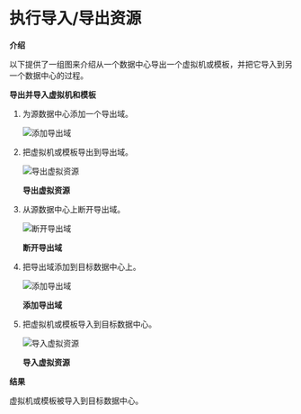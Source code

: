 # 执行导入/导出资源

**介绍**

以下提供了一组图来介绍从一个数据中心导出一个虚拟机或模板，并把它导入到另一个数据中心的过程。


**导出并导入虚拟机和模板**

1. 为源数据中心添加一个导出域。

   ![添加导出域](images/vm_import_export_1.png)

2. 把虚拟机或模板导出到导出域。

   ![导出虚拟资源](images/vm_import_export_2.png)

   **导出虚拟资源**

3. 从源数据中心上断开导出域。

   ![断开导出域](images/vm_import_export_3.png)

   **断开导出域**

4. 把导出域添加到目标数据中心上。

   ![添加导出域](images/vm_import_export_4.png)

   **添加导出域**

5. 把虚拟机或模板导入到目标数据中心。

   ![导入虚拟资源](images/vm_import_export_5.png)

   **导入虚拟资源**


**结果**

虚拟机或模板被导入到目标数据中心。
